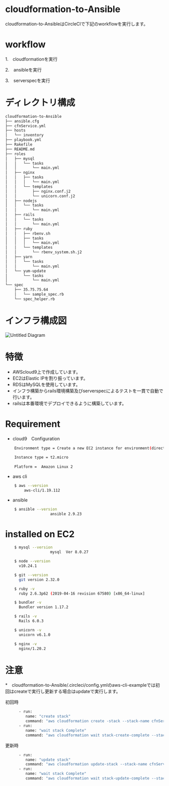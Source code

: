 # cloudformation-to-Ansible
cloudformation-to-AnsibleはCircleCIで下記のworkflowを実行します。

# workflow
1.　cloudformationを実行

2.　ansibleを実行

3.　serverspecを実行

# ディレクトリ構成
```bash
cloudformation-to-Ansible
├── ansible.cfg
├── cfnService.yml
├── hosts
│   └── inventory
├── playbook.yml
├── Rakefile
├── README.md
├── roles
│   ├── mysql
│   │   └── tasks
│   │       └── main.yml
│   ├── nginx
│   │   ├── tasks
│   │   │   └── main.yml
│   │   └── templates
│   │       ├── nginx.conf.j2
│   │       └── unicorn.conf.j2
│   ├── nodejs
│   │   └── tasks
│   │       └── main.yml
│   ├── rails
│   │   └── tasks
│   │       └── main.yml
│   ├── ruby
│   │   ├── rbenv.sh
│   │   ├── tasks
│   │   │   └── main.yml
│   │   └── templates
│   │       └── rbenv_system.sh.j2
│   ├── yarn
│   │   └── tasks
│   │       └── main.yml
│   └── yum-update
│       └── tasks
│           └── main.yml
└── spec
    ├── 35.75.75.64
    │   └── sample_spec.rb
    └── spec_helper.rb
 ```
 # インフラ構成図
 ![Untitled Diagram](https://user-images.githubusercontent.com/90845405/148784998-d84d04dc-37d8-4015-8665-a61876d4845e.jpg)
 
 # 特徴

* AWScloud9上で作成しています。
* EC2はElastic IPを割り振っています。
* RDSはMySQLを使用しています。
* インフラ構築からrails環境構築及びserverspecによるテストを一貫で自動で行います。
* railsは本番環境でデプロイできるように構築しています。

# Requirement

* cloud9　Configuration
```bash
    Environment type = Create a new EC2 instance for environment(direct access)
    
    Instance type = t2.micro
  
    Platform =  Amazon Linux 2
```    
* aws cli
```bash
    $ aws --version
     　　aws-cli/1.19.112 
``` 
* ansible
```bash
    $ ansible --version
　　　　　　　　　　　　ansible 2.9.23
```
# installed on EC2

```bash
    $ mysql --version
　　　　　　　　　　　　mysql  Ver 8.0.27
```
```bash
    $ node --version
      v10.24.1
```
```bash
    $ git --version
      git version 2.32.0
```
```bash
    $ ruby -v
      ruby 2.6.3p62 (2019-04-16 revision 67580) [x86_64-linux]
```
```bash
    $ bundler -v
      Bundler version 1.17.2
```
```bash
    $ rails -v
      Rails 6.0.3
```
```bash
    $ unicorn -v
      unicorn v6.1.0
```
```bash
    $ nginx -v
      nginx/1.20.2
```
# 注意
*　cloudformation-to-Ansible/.circleci/config.ymlのaws-cli-exampleでは初回はcreateで実行し更新する場合はupdateで実行します。

初回時
```bash
      - run: 
         name: "create stack"
         command: "aws cloudformation create -stack --stack-name cfnService --region ap-northeast-1 --template-body　file://cfnService.yml"
      - run: 
         name: "wait stack Complete"
         command: "aws cloudformation wait stack-create-complete --stack-name cfnService"
```
更新時
```bash
      - run: 
         name: "update stack"
         command: "aws cloudformation update-stack --stack-name cfnService --region ap-northeast-1 --template-body file://cfnService.yml"
      - run: 
         name: "wait stack Complete"
         command: "aws cloudformation wait stack-update-complete --stack-name cfnService"
```
